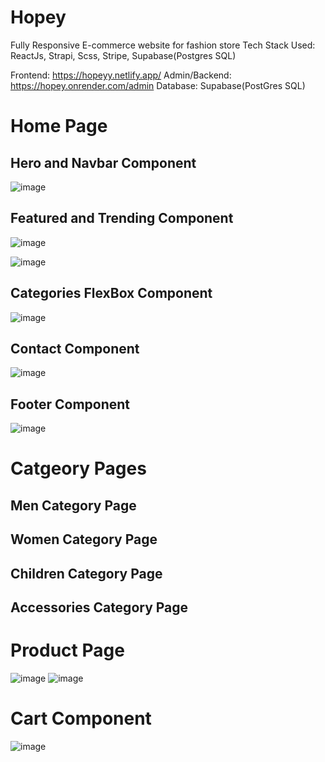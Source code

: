 # Hopey
Fully Responsive E-commerce website for fashion store
Tech Stack Used: ReactJs, Strapi, Scss, Stripe, Supabase(Postgres SQL)

Frontend: https://hopeyy.netlify.app/
Admin/Backend: https://hopey.onrender.com/admin
Database: Supabase(PostGres SQL)

# Home Page

## Hero and Navbar Component

![image](https://github.com/Vansh-Khandelwal/Hopey/assets/82869137/7b1309cc-26ab-4ad9-acc3-3139af01ec43)

## Featured and Trending Component

![image](https://github.com/Vansh-Khandelwal/Hopey/assets/82869137/1191e138-574b-4274-92d6-a13a82609858)

![image](https://github.com/Vansh-Khandelwal/Hopey/assets/82869137/0f38cfcf-5599-45ec-ae36-39e8cc6baddf)

## Categories FlexBox Component

![image](https://github.com/Vansh-Khandelwal/Hopey/assets/82869137/df116cdf-62e5-4b37-98c8-a300466f5548)

## Contact Component

![image](https://github.com/Vansh-Khandelwal/Hopey/assets/82869137/40a41865-b995-4b3d-b426-11aae091d578)

## Footer Component

![image](https://github.com/Vansh-Khandelwal/Hopey/assets/82869137/bd215ade-4ed5-4ef7-b36b-ff90b6faee9d)

# Catgeory Pages

## Men Category Page



## Women Category Page



## Children Category Page



## Accessories Category Page



# Product Page

![image](https://github.com/Vansh-Khandelwal/Hopey/assets/82869137/0acbd62c-61cb-48d4-a8d2-cb636761da39)
![image](https://github.com/Vansh-Khandelwal/Hopey/assets/82869137/b25011b4-fc0a-40e8-b882-6f54d04f1013)

# Cart Component

![image](https://github.com/Vansh-Khandelwal/Hopey/assets/82869137/1a91221b-5876-44b4-b160-1ddf1d6fb773)
